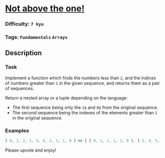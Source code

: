 # [Not above the one!](https://www.codewars.com/kata/5b5097324a317afc740000fe)

### Difficulty: `7 kyu`

### Tags: `Fundamentals` `Arrays`

## Description

### Task

Implement a function which finds the numbers less than `2`, and the indices of numbers greater than `1` in the given sequence, and returns them as a pair of sequences.

Return a nested array or a tuple depending on the language:

- The first sequence being only the `1`s and `0`s from the original sequence.
- The second sequence being the indexes of the elements greater than `1` in the original sequence.

### Examples

```js
[ 0, 1, 2, 1, 5, 6, 2, 1, 1, 0 ] => [ [ 0, 1, 1, 1, 1, 0 ], [ 2, 4, 5, 6 ] ]
```

Please upvote and enjoy!